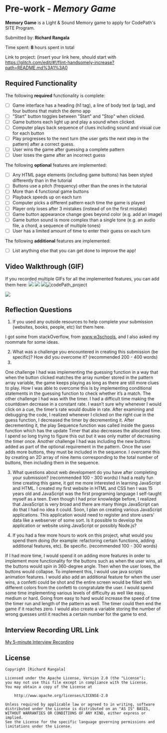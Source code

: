 # Pre-work - *Memory Game*

**Memory Game** is a Light & Sound Memory game to apply for CodePath's SITE Program. 

Submitted by: **Richard Rangala**

Time spent: **8** hours spent in total

Link to project: (insert your link here, should start with https://glitch.com/edit/#!/flint-handsomely-increase?path=README.md%3A1%3A0

## Required Functionality

The following **required** functionality is complete:

* [ ] Game interface has a heading (h1 tag), a line of body text (p tag), and four buttons that match the demo app
* [ ] "Start" button toggles between "Start" and "Stop" when clicked. 
* [ ] Game buttons each light up and play a sound when clicked. 
* [ ] Computer plays back sequence of clues including sound and visual cue for each button
* [ ] Play progresses to the next turn (the user gets the next step in the pattern) after a correct guess. 
* [ ] User wins the game after guessing a complete pattern
* [ ] User loses the game after an incorrect guess

The following **optional** features are implemented:

* [ ] Any HTML page elements (including game buttons) has been styled differently than in the tutorial
* [ ] Buttons use a pitch (frequency) other than the ones in the tutorial
* [ ] More than 4 functional game buttons
* [ ] Playback speeds up on each turn
* [ ] Computer picks a different pattern each time the game is played
* [ ] Player only loses after 3 mistakes (instead of on the first mistake)
* [ ] Game button appearance change goes beyond color (e.g. add an image)
* [ ] Game button sound is more complex than a single tone (e.g. an audio file, a chord, a sequence of multiple tones)
* [ ] User has a limited amount of time to enter their guess on each turn

The following **additional** features are implemented:

- [ ] List anything else that you can get done to improve the app!

## Video Walkthrough (GIF)

If you recorded multiple GIFs for all the implemented features, you can add them here:
![](gif1-link-here)
![](gif2-link-here)
![](gif3-link-here)![codePath_project](https://user-images.githubusercontent.com/40706106/164866024-4c5fa2a0-1e8b-4870-af3e-d981fee976be.GIF)

![](gif4-link-here)

## Reflection Questions
1. If you used any outside resources to help complete your submission (websites, books, people, etc) list them here. 

I got some from stackOverflow, from www.w3schools, and I also asked my roommate for some ideas.

2. What was a challenge you encountered in creating this submission (be specific)? How did you overcome it? (recommended 200 - 400 words) 
3. 
One challenge I had was implementing the guessing function in a way that when the button clicked matches the array number stored in the pattern array variable, the game keeps playing as long as there are still more clues to play. How I was able to overcome this is by implementing conditional statements in the guessing function to check whether it’s a match. The other challenge I had was with the timer. I had a difficult time making the countdown decrease in a constant rate. I wasn’t sure why whenever I would click on a cue, the timer’s rate would double in rate. After examining and debugging the code, I realized whenever I clicked on the right cue in the guess function, I decreased the timer by decrementing it. After decrementing it, the play Sequence function was called inside the guess function which has the update Timer that also decreases the allocated time. I spend so long trying to figure this out but it was only matter of decreasing the timer once. Another challenge I had was including the new buttons added as part of the optional requirement in the pattern. Once the user adds more buttons, they must be included in the sequence. I overcame this by creating an 2D array of nine items corresponding to the total number of buttons, then including them in the sequence.

3. What questions about web development do you have after completing your submission? (recommended 100 - 300 words) 
I had a really fun time creating this game, it got me more interested in learning JavaScript and HTML. I created my first website in HTML and CSS hen I was 15 years old and JavaScript was the first programing language I self-taught myself as a teen. Even though I had prior knowledge before, I realized that JavaScript is very broad and there are many things JavaScript can do that I had no idea it could. Soon, I plan on creating various JavaScript applications. This application would need to register and store users’ data like a webserver of some sort. Is it possible to develop the application or website using JavaScript or possibly Node.js?

4. If you had a few more hours to work on this project, what would you spend them doing (for example: refactoring certain functions, adding additional features, etc). Be specific. (recommended 100 - 300 words) 

If I had more time, I would spend it on adding more features in order to implement more functionality for the buttons such as when the user wins, all the buttons would spin in 360-degree angle. Then when the user loses, the buttons would collapse. To implement this, I would use java scripts animation features. I would also add an additional feature for when the user wins, a confetti could be shot and the entire screen would be filled with different colors from the confetti to congratulate the user. I would spend some time implementing various levels of difficulty as well like easy, medium or hard. Going from easy to hard would increase the speed of time the timer run and length of the pattern as well. The timer could then end the game if it reaches zero. I would also create a variable storing the number of wrong guesses until it reaches a certain number for the game to end.



## Interview Recording URL Link

[My 5-minute Interview Recording](https://drive.google.com/file/d/1_yCvlwg_vVPntTjjofYpnIojhjMgyh2D/view?usp=sharing)



## License

    Copyright [Richard Rangala]

    Licensed under the Apache License, Version 2.0 (the "License");
    you may not use this file except in compliance with the License.
    You may obtain a copy of the License at

        http://www.apache.org/licenses/LICENSE-2.0

    Unless required by applicable law or agreed to in writing, software
    distributed under the License is distributed on an "AS IS" BASIS,
    WITHOUT WARRANTIES OR CONDITIONS OF ANY KIND, either express or implied.
    See the License for the specific language governing permissions and
    limitations under the License.
